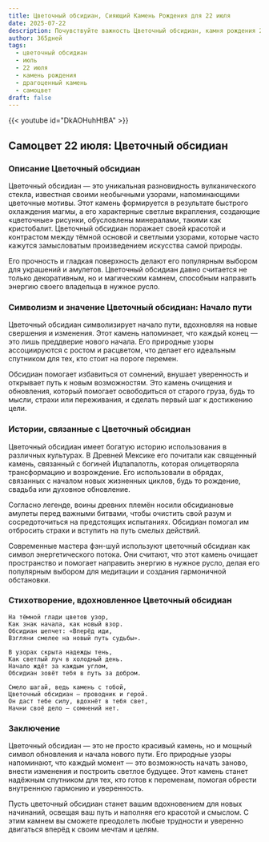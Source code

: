 ```yaml
---
title: Цветочный обсидиан, Сияющий Камень Рождения для 22 июля
date: 2025-07-22
description: Почувствуйте важность Цветочный обсидиан, камня рождения 22 июля, который символизирует Начало пути. Пусть его красота и значение осветят ваш день.
author: 365дней
tags:
  - цветочный обсидиан
  - июль
  - 22 июля
  - камень рождения
  - драгоценный камень
  - самоцвет
draft: false
---
```


{{< youtube id="DkAOHuhHtBA" >}}


## Самоцвет 22 июля: Цветочный обсидиан

### Описание Цветочный обсидиан

Цветочный обсидиан — это уникальная разновидность вулканического стекла, известная своими необычными узорами, напоминающими цветочные мотивы. Этот камень формируется в результате быстрого охлаждения магмы, а его характерные светлые вкрапления, создающие «цветочные» рисунки, обусловлены минералами, такими как кристобалит. Цветочный обсидиан поражает своей красотой и контрастом между тёмной основой и светлыми узорами, которые часто кажутся замысловатым произведением искусства самой природы.

Его прочность и гладкая поверхность делают его популярным выбором для украшений и амулетов. Цветочный обсидиан давно считается не только декоративным, но и магическим камнем, способным направить энергию своего владельца в нужное русло.

### Символизм и значение Цветочный обсидиан: Начало пути

Цветочный обсидиан символизирует начало пути, вдохновляя на новые свершения и изменения. Этот камень напоминает, что каждый конец — это лишь преддверие нового начала. Его природные узоры ассоциируются с ростом и расцветом, что делает его идеальным спутником для тех, кто стоит на пороге перемен.

Обсидиан помогает избавиться от сомнений, внушает уверенность и открывает путь к новым возможностям. Это камень очищения и обновления, который помогает освободиться от старого груза, будь то мысли, страхи или переживания, и сделать первый шаг к достижению цели.

### Истории, связанные с Цветочный обсидиан

Цветочный обсидиан имеет богатую историю использования в различных культурах. В Древней Мексике его почитали как священный камень, связанный с богиней Ицпапалотль, которая олицетворяла трансформацию и возрождение. Его использовали в обрядах, связанных с началом новых жизненных циклов, будь то рождение, свадьба или духовное обновление.

Согласно легенде, воины древних племён носили обсидиановые амулеты перед важными битвами, чтобы очистить свой разум и сосредоточиться на предстоящих испытаниях. Обсидиан помогал им отбросить страхи и вступить на путь смелых действий.

Современные мастера фэн-шуй используют цветочный обсидиан как символ энергетического потока. Они считают, что этот камень очищает пространство и помогает направить энергию в нужное русло, делая его популярным выбором для медитации и создания гармоничной обстановки.

### Стихотворение, вдохновленное Цветочный обсидиан

```
На тёмной глади цветов узор,  
Как знак начала, как новый взор.  
Обсидиан шепчет: «Вперёд иди,  
Взгляни смелее на новый путь судьбы».

В узорах скрыта надежды тень,  
Как светлый луч в холодный день.  
Начало ждёт за каждым углом,  
Обсидиан зовёт тебя в путь за добром.

Смело шагай, ведь камень с тобой,  
Цветочный обсидиан — проводник и герой.  
Он даст тебе силу, вдохнёт в тебя свет,  
Начни своё дело — сомнений нет.
```

### Заключение

Цветочный обсидиан — это не просто красивый камень, но и мощный символ обновления и начала нового пути. Его природные узоры напоминают, что каждый момент — это возможность начать заново, внести изменения и построить светлое будущее. Этот камень станет надёжным спутником для тех, кто готов к переменам, помогая обрести внутреннюю гармонию и уверенность.

Пусть цветочный обсидиан станет вашим вдохновением для новых начинаний, освещая ваш путь и наполняя его красотой и смыслом. С этим камнем вы сможете преодолеть любые трудности и уверенно двигаться вперёд к своим мечтам и целям.